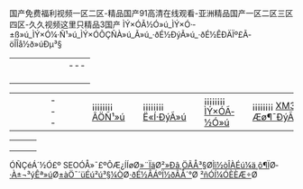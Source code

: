国产免费福利视频一区二区-精品国产91高清在线观看-亚洲精品国产一区二区三区四区-久久视频这里只精品3国产 
ÌÝ×ÓÃ­½Ó»ú\_ÌÝ×Ó·­±ß»ú\_ÌÝ×Ó¼·Ñ¹»ú\_ÌÝ×ÓÕÇÑÀ»ú\_Ã­»ú\_·ðÉ½ÐýÃ­»ú\_·ðÉ½ÊÐÄÏº£Ã­öÎÎå½ð»úÐµ³§




|  |  |  |  |  |  |  |
| --- | --- | --- | --- | --- | --- | --- |
|  | |  |  |  | | --- | --- | --- | |  |  | [ENGLISH](en/)¡¡|¡¡[ÁªÏµÎÒÃÇ](mailto:sales@fsjingda.com)¡¡|¡¡[ÍøÕ¾µØÍ¼](sitemap.asp) | |  | |  |
| |  |  |  |  |  |  |  |  |  |  |  |  |  |  |  |  |  |  |  | | --- | --- | --- | --- | --- | --- | --- | --- | --- | --- | --- | --- | --- | --- | --- | --- | --- | --- | --- | |  |  | [Ê×¡¡Ò³](index.asp) |  | [¹«Ë¾¼ò½é](about.asp) |  | [²úÆ·Õ¹Ê¾](product_show.asp?ID=7) |  | [ÐÂÆ·ÍÆ¼ö](new_products.asp) |  | [ÏúÊÛÍøÂç](network.asp) |  | [¼¼ÊõÖ§³Ö](support.asp) |  | [ÔÚÏßÁôÑÔ](feedback.asp) |  | [ÁªÏµÎÒÃÇ](contact.asp) |  |  | |
|  |
|  |

|  |  |  |  |  |  |  |  |  |  |  |  |  |  |  |  |  |  |  |  |  |  |  |  |  |  |  |  |  |  |  |  |  |  |  |  |  |  |  |  |  |  |  |  |  |  |  |  |  |  |  |  |  |  |  |  |  |  |  |  |  |  |  |  |  |  |  |  |  |  |  |  |  |  |  |  |  |  |  |  |  |  |  |  |  |  |  |  |  |  |  |  |  |  |  |  |  |  |  |  |  |  |  |  |  |  |  |  |  |  |  |  |  |  |  |  |  |  |  |  |  |  |  |  |  |  |  |  |  |  |  |  |  |  |  |  |  |  |  |  |  |  |  |  |  |  |  |  |  |  |  |  |  |  |  |  |  |  |  |  |
| --- | --- | --- | --- | --- | --- | --- | --- | --- | --- | --- | --- | --- | --- | --- | --- | --- | --- | --- | --- | --- | --- | --- | --- | --- | --- | --- | --- | --- | --- | --- | --- | --- | --- | --- | --- | --- | --- | --- | --- | --- | --- | --- | --- | --- | --- | --- | --- | --- | --- | --- | --- | --- | --- | --- | --- | --- | --- | --- | --- | --- | --- | --- | --- | --- | --- | --- | --- | --- | --- | --- | --- | --- | --- | --- | --- | --- | --- | --- | --- | --- | --- | --- | --- | --- | --- | --- | --- | --- | --- | --- | --- | --- | --- | --- | --- | --- | --- | --- | --- | --- | --- | --- | --- | --- | --- | --- | --- | --- | --- | --- | --- | --- | --- | --- | --- | --- | --- | --- | --- | --- | --- | --- | --- | --- | --- | --- | --- | --- | --- | --- | --- | --- | --- | --- | --- | --- | --- | --- | --- | --- | --- | --- | --- | --- | --- | --- | --- | --- | --- | --- | --- | --- | --- | --- | --- | --- | --- | --- | --- |
|  | |  | | --- | |  | | ¡¡¡¡¡¡¡¡  [ÂÖÑ¹»ú](products.asp?CateID=9) | | ¡¡¡¡¡¡¡¡  [Ë«Í·ÐýÃ­»ú](products.asp?CateID=8) | | ¡¡¡¡¡¡¡¡  [ÌÝ×ÓÃ­½Ó»ú](products.asp?CateID=7) | | ¡¡¡¡¡¡¡¡  [XM30 Æø¶¯ÐýÃ­»ú](products.asp?CateID=4) | | ¡¡¡¡¡¡¡¡  [XM20 Æø¶¯ÐýÃ­»ú](products.asp?CateID=3) | | ¡¡¡¡¡¡¡¡  [XM8 Æø¶¯ÐýÃ­»ú](products.asp?CateID=2) | | ¡¡¡¡¡¡¡¡  [XM4 Æø¶¯ÐýÃ­»ú](products.asp?CateID=1) |  |  | | --- | |  | | ¹Ø¼ü×Ö£º |  |  | | --- | |  | |  | | |  | | --- | | [ÐýÃ­»ú³£¼û¹ÊÕÏ¼°ÅÅ³ý·½·¨](showsupport.asp?ID=7) |  |  | | --- | | [Ò×Ëð¼þ±í](showsupport.asp?ID=6) |  |  | | --- | | [Ê¹ÓÃ¼°Î¬»¤ËµÃ÷](showsupport.asp?ID=5) |  |  | | --- | | [µçÆ÷Ô­ÀíÍ¼](showsupport.asp?ID=4) |  |  | | --- | | [Æø¶¯Ô­ÀíÍ¼](showsupport.asp?ID=3) |  |  | | --- | | [²Ù×÷Óëµ÷ÊÔ](showsupport.asp?ID=2) |  |  | | --- | | [Ã­½ÓÐÎÊ½](showsupport.asp?ID=1) | | | [¸ü ¶à](support.asp) >> | |  | |  |  |  | | --- | --- | --- | |  |  |  | |  | | |  |  |  | | --- | --- | | ¡¡¡¡ÎÒ³§³ÉÁ¢ÓÚ1992Äê£¬×¨ÒµÉú²ú¸÷ÖÖÐÍºÅ**Ã­»ú**¡¢**·ðÉ½Æø¶¯ÐýÃ­»ú**¡¢·ðÉ½ÐýÃ­»ú¡¢ÄÏº£ÐýÃ­»úµÈ£¬»ò¸ù¾Ý¿Í»§ÐèÇóÉú²úÌØÖÖÐýÃ­»ú¡¢Ã­¶¤»ú¡£  ¡¡¡¡ÎÒ³§³ÉÁ¢ÒÔÀ´Ê¼ÖÕ¼á³Ö¡°¿Í»§ÖÁÉÏ£¬ÖÊÁ¿µÚÒ»£¬·þÎñÓÅÁ¼¡±µÄÔ­Ôò£¬²»¶Ï·¢Õ¹×³´ó£¬ÈÈÇé»¶Ó­¸÷½çÈËÊ¿À´º¯À´µç×ÉÑ¯»ò¹ºÂò±¾³§²úÆ·¡£ |  |  |  |  | | --- | --- | |  |  | |  | |  |  |  |  |  |  |  |  |  |  |  |  |  |  |  |  |  |  |  |  |  |  |  |  |  |  |  |  |  |  |  |  |  |  |  |  |  |  |  |  |  |  |  |  |  |  |  |  |  |  |  |  |  |  |  |  |  |  |  |  |  |  |  |  |  |  |  |  |  |  |  |  |  |  |  |  |  |  |  |  |  |  |  |  |  |  |  |  |  |  |  |  |  |  |  |  |  |  |  |  |  |  |  |  |  |  |  |  |  |  |  |  |  |  |  |  |  |  |  |  |  |  |  | | --- | --- | --- | --- | --- | --- | --- | --- | --- | --- | --- | --- | --- | --- | --- | --- | --- | --- | --- | --- | --- | --- | --- | --- | --- | --- | --- | --- | --- | --- | --- | --- | --- | --- | --- | --- | --- | --- | --- | --- | --- | --- | --- | --- | --- | --- | --- | --- | --- | --- | --- | --- | --- | --- | --- | --- | --- | --- | --- | --- | --- | --- | --- | --- | --- | --- | --- | --- | --- | --- | --- | --- | --- | --- | --- | --- | --- | --- | --- | --- | --- | --- | --- | --- | --- | --- | --- | --- | --- | --- | --- | --- | --- | --- | --- | --- | --- | --- | --- | --- | --- | --- | --- | --- | --- | --- | --- | --- | --- | --- | --- | --- | --- | --- | --- | --- | --- | --- | --- | --- | --- | --- | | |  |  |  |  |  |  |  |  |  |  |  |  |  |  |  |  |  |  |  |  |  |  |  |  |  |  |  |  |  |  |  |  |  |  |  |  |  |  |  |  |  |  |  |  |  |  |  |  |  |  |  |  |  |  |  |  |  |  |  |  |  |  |  |  |  |  |  |  |  |  |  |  |  |  |  |  |  |  |  |  |  |  |  |  |  |  |  |  |  |  |  |  |  |  |  |  |  |  |  |  |  |  |  |  |  |  |  |  |  |  |  |  |  |  |  |  |  |  |  |  |  | | --- | --- | --- | --- | --- | --- | --- | --- | --- | --- | --- | --- | --- | --- | --- | --- | --- | --- | --- | --- | --- | --- | --- | --- | --- | --- | --- | --- | --- | --- | --- | --- | --- | --- | --- | --- | --- | --- | --- | --- | --- | --- | --- | --- | --- | --- | --- | --- | --- | --- | --- | --- | --- | --- | --- | --- | --- | --- | --- | --- | --- | --- | --- | --- | --- | --- | --- | --- | --- | --- | --- | --- | --- | --- | --- | --- | --- | --- | --- | --- | --- | --- | --- | --- | --- | --- | --- | --- | --- | --- | --- | --- | --- | --- | --- | --- | --- | --- | --- | --- | --- | --- | --- | --- | --- | --- | --- | --- | --- | --- | --- | --- | --- | --- | --- | --- | --- | --- | --- | --- | --- | | |  |  |  |  |  |  |  |  |  |  | | --- | --- | --- | --- | --- | --- | --- | --- | --- | --- | | |  |  |  | | --- | --- | --- | |  |  |  | |  |  |  | |  |  |  | | | ÂÖÑ¹»ú |   |  |  |  |  |  |  |  |  |  |  | | --- | --- | --- | --- | --- | --- | --- | --- | --- | --- | | |  |  |  | | --- | --- | --- | |  |  |  | |  |  |  | |  |  |  | | | Ë«Í·ÐýÃ­»ú |   |  |  |  |  |  |  |  |  |  |  | | --- | --- | --- | --- | --- | --- | --- | --- | --- | --- | | |  |  |  | | --- | --- | --- | |  |  |  | |  |  |  | |  |  |  | | | ÌÝ×Ó¼·Ñ¹»ú |   |  |  |  |  |  |  |  |  |  |  | | --- | --- | --- | --- | --- | --- | --- | --- | --- | --- | | |  |  |  | | --- | --- | --- | |  |  |  | |  |  |  | |  |  |  | | | ÌÝ×Ó·­±ß»ú |   |  |  |  |  |  |  |  |  |  |  | | --- | --- | --- | --- | --- | --- | --- | --- | --- | --- | | |  |  |  | | --- | --- | --- | |  |  |  | |  |  |  | |  |  |  | | | XM30-20L Æø¶¯ÐýÃ­»ú |   |  |  |  |  |  |  |  |  |  |  | | --- | --- | --- | --- | --- | --- | --- | --- | --- | --- | | |  |  |  | | --- | --- | --- | |  |  |  | |  |  |  | |  |  |  | | | XM20-20LÆø¶¯ÐýÃ­»ú |   |  |  |  |  |  |  |  |  |  |  | | --- | --- | --- | --- | --- | --- | --- | --- | --- | --- | | |  |  |  | | --- | --- | --- | |  |  |  | |  |  |  | |  |  |  | | | XM8-50LÆø¶¯ÐýÃ­»ú |   |  |  |  |  |  |  |  |  |  |  | | --- | --- | --- | --- | --- | --- | --- | --- | --- | --- | | |  |  |  | | --- | --- | --- | |  |  |  | |  |  |  | |  |  |  | | | XM8-40LÆø¶¯ÐýÃ­»ú |   |  |  |  |  |  |  |  |  |  |  | | --- | --- | --- | --- | --- | --- | --- | --- | --- | --- | | |  |  |  | | --- | --- | --- | |  |  |  | |  |  |  | |  |  |  | | | XM8-27LÆø¶¯ÐýÃ­»ú |   |  |  |  |  |  |  |  |  |  |  | | --- | --- | --- | --- | --- | --- | --- | --- | --- | --- | | |  |  |  | | --- | --- | --- | |  |  |  | |  |  |  | |  |  |  | | | XM8-17LÆø¶¯ÐýÃ­»ú |    | | | | | | | | | | | | |  |

|  |  |  |
| --- | --- | --- |
|  |  |  |
|  |
| |  | | --- | | [Ê× Ò³](index.asp)¡¡|¡¡[¹«Ë¾¼ò½é](about.asp)¡¡|¡¡[²úÆ·Õ¹Ê¾](product_show.asp?ID=7)¡¡|¡¡[ÐÂÆ·ÍÆ¼ö](new_products.asp)¡¡|¡¡[ÏúÊÛÍøÂç](network.asp)¡¡|¡¡[¼¼ÊõÖ§³Ö](support.asp)¡¡|¡¡[ÔÚÏßÁôÑÔ](feedback.asp)¡¡|¡¡[ÁªÏµÎÒÃÇ](contact.asp) | | µØ¡¡Ö·£º ·ðÉ½ÊÐÄÏº£ÇøÂÞ´åÉ³¿Ó¶«»ª¹¤ÒµÇø¡¡¡¡ÊÖ»ú£º18927230988¡¡¡¡µç»°£º0757-81265509¡¡¡¡´«Õæ£º0757-86444259  ÍøÕ¾¹Ø¼ü´Ê£º[·ðÉ½Æø¶¯ÐýÃ­»ú](http://www.fsjingda.com/)Ø­[ÄÏº£ÐýÃ­»ú](http://www.fsjingda.com/)Ø­[·ðÉ½ÐýÃ­»ú](http://www.fsjingda.com/)Ø­[Ã­»ú](http://www.fsjingda.com/)  ÓÊÏä£º[fsrbm@163.com](mailto:fsrbm@163.com)¡¡ÍøÕ¾±¸°¸±àºÅ£º[ÔÁICP±¸07508105ºÅ](http://www.miibeian.gov.cn/)Ø­[seoÓÅ»¯£ºÔÆ¿ÍÍø](http://www.yuntask.com/ "seoÓÅ»¯")¡¡ÄãÊÇµÚ Î»·ÃÎÊÕß¡¡   Copyright (c) 2007-2008¡¡·ðÉ½ÊÐÄÏº£Ã­öÎÎå½ð»úÐµ³§¡¡°æÈ¨ËùÓÐ¡¡ | |

ÓÑÇéÁ´½Ó£º SEOÓÅ»¯£ºÔÆ¿ÍÍøØ­[»¨Ïä](http://www.hebeilvfeng.com/)Ø­[²»Ðâ¸ÖÃÅ³§](http://www.zhifadoor.com/)Ø­[Ìì½òÎÀÉú¼ä¸ô¶Ï](http://www.tjsdsm168.com/)Ø­[·À±¬³ýÊª»ú](http://www.hztahuanbao.com/)Ø­[±àÖ¯´üÉú²ú³§¼Ò](http://www.lygcpbz.com/)Ø­[·ðÉ½ÂÁºÏ½ðÃÅ´°](http://www.gdhuapai.com/)Ø­
[²ñÓÍ¼ÓÈÈÆ÷](http://www.sodun.net/)Ø­